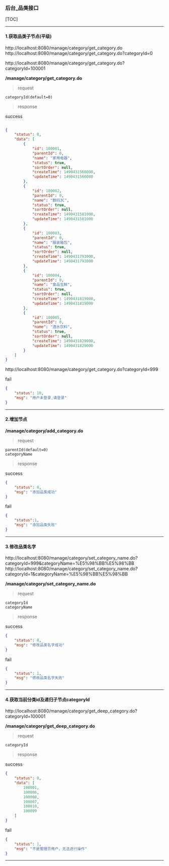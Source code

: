 ### 后台_品类接口

[TOC]

------

#### 1.获取品类子节点(平级)

http://localhost:8080/manage/category/get_category.do
http://localhost:8080/manage/category/get_category.do?categoryId=0


http://localhost:8080/manage/category/get_category.do?categoryId=100001

**/manage/category/get_category.do**

> request

```
categoryId(default=0)
```

> response

success

```json

{
    "status": 0,
    "data": [
        {
            "id": 100001,
            "parentId": 0,
            "name": "家用电器",
            "status": true,
            "sortOrder": null,
            "createTime": 1490431560000,
            "updateTime": 1490431560000
        },
        {
            "id": 100002,
            "parentId": 0,
            "name": "数码3C",
            "status": true,
            "sortOrder": null,
            "createTime": 1490431581000,
            "updateTime": 1490431581000
        },
        {
            "id": 100003,
            "parentId": 0,
            "name": "服装箱包",
            "status": true,
            "sortOrder": null,
            "createTime": 1490431793000,
            "updateTime": 1490431793000
        },
        {
            "id": 100004,
            "parentId": 0,
            "name": "食品生鲜",
            "status": true,
            "sortOrder": null,
            "createTime": 1490431819000,
            "updateTime": 1490431819000
        },
        {
            "id": 100005,
            "parentId": 0,
            "name": "酒水饮料",
            "status": true,
            "sortOrder": null,
            "createTime": 1490431829000,
            "updateTime": 1490431829000
        }
    ]
}
```


http://localhost:8080/manage/category/get_category.do?categoryId=999


fail
```json
{
    "status": 10,
    "msg": "用户未登录,请登录"
}
```

------

#### 2.增加节点

**/manage/category/add_category.do**

> request

```
parentId(default=0)
categoryName
```

> response

success

```json
{
    "status": 0,
    "msg": "添加品类成功"
}
```

fail
```json
{
    "status":1,
    "msg": "添加品类失败"
}
```

------

#### 3.修改品类名字

http://localhost:8080/manage/category/set_category_name.do?categoryId=999&categoryName=%E5%98%BB%E5%98%BB
http://localhost:8080/manage/category/set_category_name.do?categoryId=1&categoryName=%E5%98%BB%E5%98%BB

**/manage/category/set_category_name.do**

> request

```
categoryId
categoryName
```

> response

success

```json
{
    "status": 0,
    "msg": "修改品类名字成功"
}
```

fail
```json
{
    "status": 1,
    "msg": "修改品类名字失败"
}
```

------

#### 4.获取当前分类id及递归子节点categoryId

http://localhost:8080/manage/category/get_deep_category.do?categoryId=100001

**/manage/category/get_deep_category.do**

> request

```
categoryId
```

> response

success

```json
{
    "status": 0,
    "data": [
        100001,
        100006,
        100008,
        100007,
        100010,
        100009
    ]
}
```

fail
```json
{
    "status": 1,
    "msg": "不是管理员用户，无法进行操作"
}
```

------
